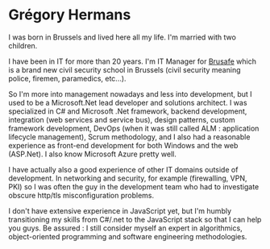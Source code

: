 # Grégory Hermans

I was born in Brussels and lived here all my life. I'm married with two children.

I have been in IT for more than 20 years.
I'm IT Manager for [Brusafe](http://brusafe.brussels/) which is a brand new civil security school in Brussels (civil security meaning police, firemen, paramedics, etc...).

So I'm more into management nowadays and less into development, but I used to be a Microsoft.Net lead developer and solutions architect.
I was specialized in C# and Microsoft .Net framework, backend development, integration (web services and service bus), design patterns, custom framework development, DevOps (when it was still called ALM : application lifecycle management), Scrum methodology, and I also had a reasonable experience as front-end development for both Windows and the web (ASP.Net). I also know Microsoft Azure pretty well. 

I have actually also a good experience of other IT domains outside of development. In networking and security, for example (firewalling, VPN, PKI) so I was often the guy in the development team who had to investigate obscure http/tls misconfiguration problems.

I don't have extensive experience in JavaScript yet, but I'm humbly transitioning my skills from C#/.net to the JavaScript stack so that I can help you guys. Be assured : I still consider myself an expert in algorithmics, object-oriented programming and software engineering methodologies.
